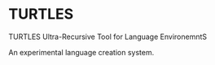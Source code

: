 # TURTLES
TURTLES Ultra-Recursive Tool for Language EnvironemntS

An experimental language creation system.
